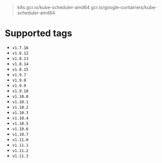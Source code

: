 > k8s.gcr.io/kube-scheduler-amd64
> gcr.io/google-containers/kube-scheduler-amd64

# Supported tags
- `v1.7.16`
- `v1.8.12`
- `v1.8.13`
- `v1.8.14`
- `v1.8.15`
- `v1.9.7`
- `v1.9.8`
- `v1.9.9`
- `v1.9.10`
- `v1.10.0`
- `v1.10.1`
- `v1.10.2`
- `v1.10.3`
- `v1.10.4`
- `v1.10.5`
- `v1.10.6`
- `v1.10.7`
- `v1.11.0`
- `v1.11.1`
- `v1.11.2`
- `v1.11.3`